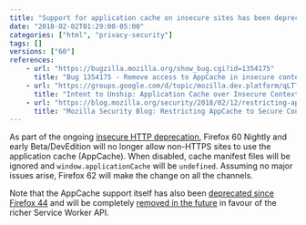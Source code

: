 ```yaml
---
title: "Support for application cache on insecure sites has been deprecated"
date: "2018-02-02T01:29:00-05:00"
categories: ["html", "privacy-security"]
tags: []
versions: ["60"]
references:
    - url: "https://bugzilla.mozilla.org/show_bug.cgi?id=1354175"
      title: "Bug 1354175 - Remove access to AppCache in insecure contexts"
    - url: "https://groups.google.com/d/topic/mozilla.dev.platform/qLTTpdzcDkw/discussion"
      title: "Intent to Unship: Application Cache over Insecure Contexts"
    - url: "https://blog.mozilla.org/security/2018/02/12/restricting-appcache-secure-contexts/"
      title: "Mozilla Security Blog: Restricting AppCache to Secure Contexts"
---
```

As part of the ongoing [insecure HTTP deprecation](https://www.fxsitecompat.com/en-CA/docs/2015/insecure-http-will-be-deprecated/), Firefox 60 Nightly and early Beta/DevEdition will no longer allow non-HTTPS sites to use the application cache (AppCache). When disabled, cache manifest files will be ignored and `window.applicationCache` will be `undefined`. Assuming no major issues arise, Firefox 62 will make the change on all the channels.

Note that the AppCache support itself has also been [deprecated since Firefox 44](https://www.fxsitecompat.com/en-CA/docs/2015/application-cache-api-has-been-deprecated/) and will be completely [removed in the future](https://www.fxsitecompat.com/en-CA/docs/2016/application-cache-support-will-be-removed/) in favour of the richer Service Worker API.
